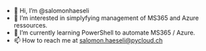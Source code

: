 - 👋 Hi, I’m @salomonhaeseli
- 👀 I’m interested in simplyfying management of MS365 and Azure ressources.
- 🌱 I’m currently learning PowerShell to automate MS365 / Azure.
- 📫 How to reach me at salomon.haeseli@pycloud.ch

<!---
salomonhaeseli/salomonhaeseli is a ✨ special ✨ repository because its `README.md` (this file) appears on your GitHub profile.
You can click the Preview link to take a look at your changes.
--->
